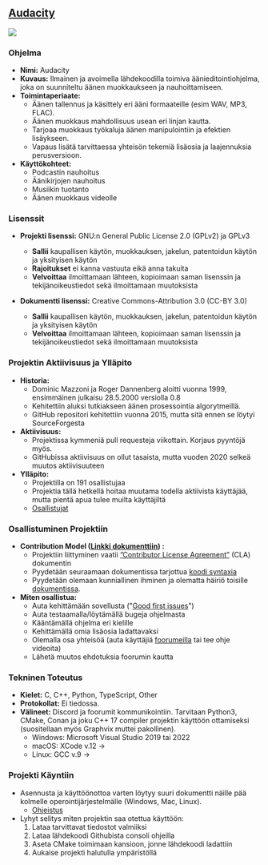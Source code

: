 ## [Audacity](https://github.com/audacity/audacity)

<img src="https://dt7v1i9vyp3mf.cloudfront.net/styles/news_large/s3/imagelibrary/a/audacity_3.2_ui-YmcuGo.2s6y0TOmUPQjdcdMVbb1Jf7qj.jpg">

### Ohjelma

- **Nimi:** Audacity
- **Kuvaus:** Ilmainen ja avoimella lähdekoodilla toimiva äänieditointiohjelma, joka on suunniteltu äänen muokkaukseen ja nauhoittamiseen.
- **Toimintaperiaate:**
  - Äänen tallennus ja käsittely eri ääni formaateille (esim WAV, MP3, FLAC).
  - Äänen muokkaus mahdollisuus usean eri linjan kautta.
  - Tarjoaa muokkaus työkaluja äänen manipulointiin ja efektien lisäykseen.
  - Vapaus lisätä tarvittaessa yhteisön tekemiä lisäosia ja laajennuksia perusversioon.
- **Käyttökohteet:**
  - Podcastin nauhoitus
  - Äänikirjojen nauhoitus
  - Musiikin tuotanto
  - Äänen muokkaus videolle

### Lisenssit

- **Projekti lisenssi:** GNU:n General Public License 2.0 (GPLv2) ja GPLv3
  - **Sallii** kaupallisen käytön, muokkauksen, jakelun, patentoidun käytön ja yksityisen käytön
  - **Rajoitukset** ei kanna vastuuta eikä anna takuita
  - **Velvoittaa** ilmoittamaan lähteen, kopioimaan saman lisenssin ja tekijänoikeustiedot sekä ilmoittamaan muutoksista

- **Dokumentti lisenssi:** Creative Commons-Attribution 3.0 (CC-BY 3.0)
  - **Sallii** kaupallisen käytön, muokkauksen, jakelun, patentoidun käytön ja yksityisen käytön
  - **Velvoittaa** ilmoittamaan lähteen, kopioimaan saman lisenssin ja tekijänoikeustiedot sekä ilmoittamaan muutoksista

### Projektin Aktiivisuus ja Ylläpito

- **Historia:**
  - Dominic Mazzoni ja Roger Dannenberg aloitti vuonna 1999, ensimmäinen julkaisu 28.5.2000 versiolla 0.8
  - Kehitettiin aluksi tutkiakseen äänen prosessointia algorytmeillä.
  - GitHub repositori kehitettiin vuonna 2015, mutta sitä ennen se löytyi SourceForgesta
- **Aktiivisuus:**
  - Projektissa kymmeniä pull requesteja viikottain. Korjaus pyyntöjä myös.
  - GitHubissa aktiivisuus on ollut tasaista, mutta vuoden 2020 selkeä muutos aktiivisuuteen
- **Ylläpito:**
  - Projektilla on 191 osallistujaa
  - Projektia tällä hetkellä hoitaa muutama todella aktiivista käyttäjää, mutta pientä apua tulee muilta käyttäjiltä
  - [Osallistujat](https://github.com/audacity/audacity/graphs/contributors)


### Osallistuminen Projektiin

- **Contribution Model ([Linkki dokumenttiin](https://github.com/audacity/audacity/blob/master/CONTRIBUTING.md)) :**
  - Projektiin liittyminen vaatii [”Contributor License Agreement”](https://www.audacityteam.org/cla/) (CLA) dokumentin
  - Pyydetään seuraamaan dokumentissa tarjottua [koodi syntaxia](https://audacity.gitbook.io/dev/getting-started/coding-standards)
  - Pyydetään olemaan kunniallinen ihminen ja olematta häiriö toisille [dokumentissa](https://github.com/audacity/audacity/blob/master/CODE_OF_CONDUCT.md).
- **Miten osallistua:**
  - Auta kehittämään sovellusta ("[Good first issues](https://github.com/audacity/audacity/contribute)")
  - Auta testaamalla/löytämällä bugeja ohjelmasta
  - Kääntämällä ohjelma eri kielille
  - Kehittämällä omia lisäosia ladattavaksi
  - Olemalla osa yhteisöä (auta käyttäjiä [foorumeilla](https://forum.audacityteam.org/) tai tee ohje videoita)
  - Lähetä muutos ehdotuksia foorumin kautta

### Tekninen Toteutus

- **Kielet:** C, C++, Python, TypeScript, Other
- **Protokollat:** Ei tiedossa.
- **Välineet:** Discord ja foorumit kommunikointiin. Tarvitaan Python3, CMake, Conan ja joku C++ 17 compiler projektin käyttöön ottamiseksi (suositellaan myös Graphvix muttei pakollinen).
    - Windows: Microsoft Visual Studio 2019 tai 2022
    - macOS: XCode v.12 ->
    - Linux: GCC v.9 ->

### Projekti Käyntiin

- Asennusta ja käyttöönottoa varten löytyy suuri dokumentti näille pää kolmelle operointijärjestelmälle (Windows, Mac, Linux).
    -  [Ohjeistus](https://github.com/audacity/audacity/blob/master/BUILDING.md)
- Lyhyt selitys miten projektin saa otettua käyttöön:
    1. Lataa tarvittavat tiedostot valmiiksi
    2. Lataa lähdekoodi Githubista consoli ohjeilla
    3. Aseta CMake toimimaan kansioon, jonne lähdekoodi ladattiin
    4. Aukaise projekti halutulla ympäristöllä
